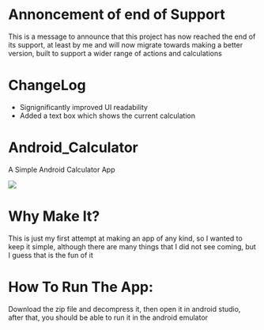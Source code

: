 # Annoncement of end of Support
This is a message to announce that this project has now reached the end of its support, at least by me and will now migrate towards making a better version, built to support a wider range of actions and calculations

# ChangeLog
- Signignificantly improved UI readability
- Added a text box which shows the current calculation

# Android_Calculator
A Simple Android Calculator App


![](https://i.imgur.com/KnPNm3B.png)

# Why Make It?
This is just my first attempt at making an app of any kind, so I wanted to keep it simple, although there are many things that I did not see coming, but I guess that is the fun of it


# How To Run The App:
Download the zip file and decompress it, then open it in android studio, after that, you should be able to run it in the android emulator
